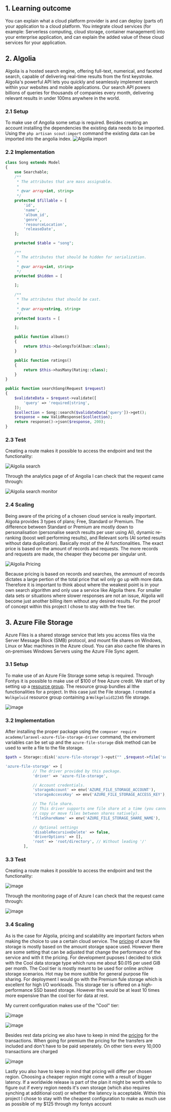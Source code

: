 ## 1. Learning outcome
You can explain what a cloud platform provider is and can deploy (parts of) your application to a cloud platform. You integrate cloud services (for example: Serverless computing, cloud storage, container management) into your enterprise application, and can explain the added value of these cloud services for your application.

## 2. Algolia 
Algolia is a hosted search engine, offering full-text, numerical, and faceted search, capable of delivering real-time results from the first keystroke. Algolia's powerful API lets you quickly and seamlessly implement search within your websites and mobile applications. Our search API powers billions of queries for thousands of companies every month, delivering relevant results in under 100ms anywhere in the world.

### 2.1 Setup
To make use of Angolia some setup is required. Besides creating an account installing the dependencies the existing data needs to be imported. Using the `php artisan scout:import` command the existing data can be imported into the angolia index.
![Algolia import](https://user-images.githubusercontent.com/46562627/173346236-d1e881ee-92a8-49c9-bd4a-63b28b52c471.PNG)


### 2.2 Implementation
```php
class Song extends Model
{
    use Searchable;
    /**
     * The attributes that are mass assignable.
     *
     * @var array<int, string>
     */
    protected $fillable = [
        'id',
        'name',
        'album_id',
        'genre',
        'resourceLocation',
        'releaseDate',
    ];

    protected $table = "song";

    /**
     * The attributes that should be hidden for serialization.
     *
     * @var array<int, string>
     */
    protected $hidden = [

    ];

    /**
     * The attributes that should be cast.
     *
     * @var array<string, string>
     */
    protected $casts = [

    ];

    public function albums()
    {
        return $this->belongsTo(Album::class);
    }

    public function ratings()
    {
        return $this->hasMany(Rating::class);
    }
}
```

```php
public function searchSong(Request $request)
{
    $validateData = $request->validate([
        'query' => 'required|string',
    ]);
    $collection = Song::search($validateData['query'])->get();
    $response = new ValidResponse($collection);
    return response()->json($response, 200);
}
```

### 2.3 Test
Creating a route makes it possible to access the endpoint and test the functionality:

![Algolia search](https://user-images.githubusercontent.com/46562627/173346568-5e4a1f00-eac8-4fc2-9581-790c2c43d151.PNG)

Through the analytics page of of Angolia I can check that the request came through:

![Algolia search monitor](https://user-images.githubusercontent.com/46562627/173346753-bda1da85-ece7-43a3-a7c8-461c858acb0a.PNG)

### 2.4 Scaling
Being aware of the pricing of a chosen cloud service is really important. Algolia provides 3 types of plans; Free, Standard or Premium. The difference between Standard or Premium are mostly down to personalisation (personalise search results per user using AI), dynamic re-ranking (boost well performing results), and Relevant sorts (AI sorted results without data duplication). Basically most of the AI functionalities.
The exact price is based on the amount of records and requests. The more records and requests are made, the cheaper they become per singular unit. 

![Algolia Pricing](https://user-images.githubusercontent.com/46562627/173388317-052067ff-f1b2-47cc-a382-6d35f9856c57.PNG)

Because pricing is based on records and searches, the ammount of records dictates a large pertion of the total price that wil only go up with more data. Therefore it is important to think about where the weakest point is in your own search algorithm and only use a service like Algolia there. For smaller data sets or situations where slower responses are not an issue, Algolia will become just another billing item without any desired results.
For the proof of concept within this project I chose to stay with the free tier.

## 3. Azure File Storage 
Azure Files is a shared storage service that lets you access files via the Server Message Block (SMB) protocol, and mount file shares on Windows, Linux or Mac machines in the Azure cloud. You can also cache file shares in on-premises Windows Servers using the Azure File Sync agent.

### 3.1 Setup
To make use of an Azure File Storage some setup is required. Through Fontys it is possible to make use of $100 of free Azure credit.
We start of by setting up a [resource group](https://docs.microsoft.com/nl-nl/azure/azure-resource-manager/management/manage-resource-groups-portal). The resource group bundles al lthe functionalities for a project. In this case just the File storage. I created a `Wolkgeluid` resource group containing a `Wolkgeluid12345` file storage.

![image](https://user-images.githubusercontent.com/46562627/174435514-2092d7fd-5de9-425d-b7d1-0db5771c1b79.png)

### 3.2 Implementation
After installing the proper package using the `composer require academe/laravel-azure-file-storage-driver` command, the enviroment variables can be set up and the `azure-file-storage` disk method can be used to write a file to the file storage.

```php
$path = Storage::disk('azure-file-storage')->put("" ,$request->file('song'));
```

```php
'azure-file-storage' => [
            // The driver provided by this package.
            'driver' => 'azure-file-storage',

            // Account credentials.
            'storageAccount' => env('AZURE_FILE_STORAGE_ACCOUNT'),
            'storageAccessKey' => env('AZURE_FILE_STORAGE_ACCESS_KEY'),

            // The file share.
            // This driver supports one file share at a time (you cannot
            // copy or move files between shares natively).
            'fileShareName' => env('AZURE_FILE_STORAGE_SHARE_NAME'),

            // Optional settings
            'disableRecursiveDelete' => false,
            'driverOptions' => [],
            'root' => 'root/directory', // Without leading '/'
        ],
```

### 3.3 Test
Creating a route makes it possible to access the endpoint and test the functionality:

![image](https://user-images.githubusercontent.com/46562627/174436503-371fd0e3-78c2-40db-a383-0ef107796937.png)

Through the monitoring page of of Azure I can check that the request came through:

![image](https://user-images.githubusercontent.com/46562627/174436581-e96310d5-adf0-4606-8881-43765259bce3.png)

### 3.4 Scaling
As is the case for Algolia, pricing and scalability are important factors when making the choice to use a certain cloud service.
The [pricing](https://azure.microsoft.com/en-us/pricing/details/storage/files/) of azure file storage is mostly based on the amount storage space used. However there are some setting that can be adjusted that change the performance of the service and with it the pricing. For development puposes I decided to stick with the Cool data storage type which runs me about $0.015 per used GiB per month. The Cool tier is mostly meant to be used fior online archive storage scenarios. Hot may be more suitible for general purpose file sharing. For deployment I would go with the Premium fule storage which is excellent for high I/O workloads. This storage tier is offered on a high-performance SSD based storage. However this would be at least 10 times more expensive than the cool tier for data at rest.

My current configuration makes use of the "Cool" tier:

![image](https://user-images.githubusercontent.com/46562627/174437092-51e70fa7-6d79-4809-b127-4cc4c96dbd86.png)

![image](https://user-images.githubusercontent.com/46562627/174437200-e349bcc5-a529-4add-9462-0354a5da1cbf.png)


Besides rest data pricing we also have to keep in mind the [pricing](https://azure.microsoft.com/en-us/pricing/details/storage/files/) for the transactions. When going for premium the pricing for the transfers are included and don't have to be paid seperately. On other tiers every 10,000 transactions are charged

![image](https://user-images.githubusercontent.com/46562627/174437228-c4554c58-2692-4455-9183-580602772a65.png)

Lastly you also have to keep in mind that pricing will differ per chosen region. Choosing a cheaper region might come with a result of bigger latency. If a worldwide release is part of the plan it might be worth while to figure out if every region needs it's own storage (which also requires synching at additional cost) or whether the latency is acceptable.
Within this project I chose to stay with the cheapest configuration to make as much use as possible of my $125 through my fontys account
